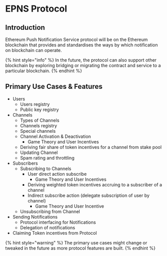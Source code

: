 # EPNS Protocol

## Introduction

Ethereum Push Notification Service protocol will be on the Ethereum blockchain that provides and standardises the ways by which notification on blockchain can operate. 

{% hint style="info" %}
In the future, the protocol can also support other blockchain by exploring bridging or migrating the contract and service to a particular blockchain.
{% endhint %}

## Primary Use Cases & Features

* Users
  * Users registry
  * Public key registry
* Channels
  * Types of Channels
  * Channels registry
  * Special channels
  * Channel Activation & Deactivation
    * Game Theory and User Incentives
  * Deriving fair share of token incentives for a channel from stake pool
  * Updating Channel
  * Spam rating and throttling
* Subscribers
  * Subscribing to Channels
    * User direct action subscribe
      * Game Theory and User Incentives
    * Deriving weighted token incentives accruing to a subscriber of a channel
    * Indirect subscribe action \(delegate subscription of user by channel\)
      * Game Theory and User Incentive
  * Unsubscribing from Channel
* Sending Notifications
  * Protocol interfacing for Notifications
  * Delegation of notifications
* Claiming Token incentives from Protocol

{% hint style="warning" %}
The primary use cases might change or tweaked in the future as more protocol features are built.
{% endhint %}







